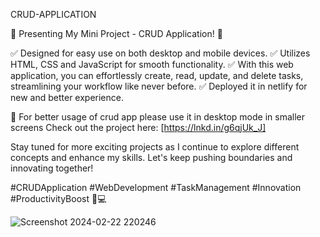 CRUD-APPLICATION

🚀 Presenting My Mini Project - CRUD Application! 🚀

✅ Designed for easy use on both desktop and mobile devices.
✅ Utilizes HTML, CSS and JavaScript for smooth functionality.
✅ With this web application, you can effortlessly create, read, update, and delete tasks, streamlining your workflow like never before.
✅ Deployed it in netlify for new and better experience.

🌟 For better usage of crud app please use it in desktop mode in smaller screens
Check out the project here: [https://lnkd.in/g6qjUk_J]

Stay tuned for more exciting projects as I continue to explore different concepts and enhance my skills. Let's keep pushing boundaries and innovating together!

#CRUDApplication #WebDevelopment #TaskManagement #Innovation #ProductivityBoost 🚀💻


![Screenshot 2024-02-22 220246](https://github.com/IndianIrfan/CRUD-APPLICATION/assets/143101267/83108c54-11a4-46c2-bbed-0c6ff5dd2a8a)
